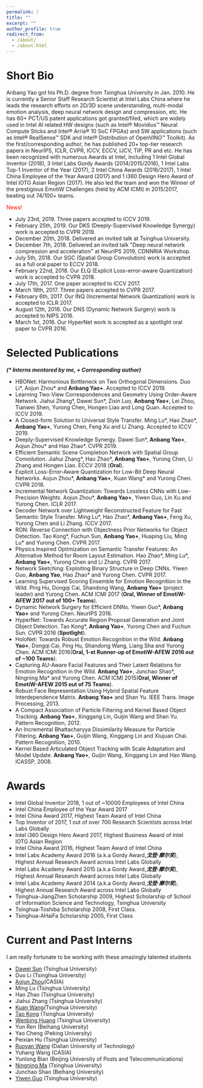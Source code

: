 ```yaml
---
permalink: /
title: ""
excerpt: ""
author_profile: true
redirect_from: 
  - /about/
  - /about.html
---
```


Short Bio
=====

Anbang Yao got his Ph.D. degree from Tsinghua University in Jan. 2010. He is currently a Senior Staff Research Scientist at Intel Labs China where he leads the research efforts on 2D/3D scene understanding, multi-modal emotion analysis, deep neural network design and compression, etc. He has 60+ PCT/US patent applications got granted/filed, which are widely used in Intel AI related HW designs (such as Intel® Movidius™ Neural Compute Sticks and Intel® Arria® 10  SoC FPGAs) and SW applications (such as Intel® RealSense™ SDK and Intel® Distribution of OpenVINO™ Toolkit). As the first/corresponding author, he has published 20+ top-tier research papers in NeurIPS, ICLR, CVPR, ICCV, ECCV, IJCV, TIP, PR and etc. He has been recognized with numerous Awards at Intel, including 1 Intel Global Inventor (2018), 3 Intel Labs Gordy Awards (2014/2015/2016), 1 Intel Labs Top-1 Inventor of the Year (2017), 2 Intel China Awards (2016/2017), 1 Intel China Employee of the Year Award (2017) and 1 i360 Design Hero Award of Intel IOTG Asian Region (2017). He also led the team and won the Winner of the prestigious EmotiW Challenges (held by ACM ICMI) in 2015/2017, beating out 74/100+ teams. 

<font color="red">News!</font>
+ July 23rd, 2019. Three papers accepted to ICCV 2019.
+ February 25th, 2019. Our DKS (Deeply-Supervised Knowledge Synergy) work is accepted to CVPR 2019.
+ December 20th, 2018. Delivered an invited talk at Tsinghua University.
+ December 7th, 2018. Delivered an invited talk "Deep neural network compression and acceleration" at NeurIPS 2019, CDNNRIA Workshop.
+ July 5th, 2018. Our SGC (Spatial Group Convolution) work is accepted as a full oral paper to ECCV 2018.
+ February 22nd, 2018. Our ELQ (Explicit Loss-error-aware Quantization) work is accepted to CVPR 2018.
+ July 17th, 2017. One paper accepted to ICCV 2017.
+ March 18th, 2017. Three papers accepted to CVPR 2017.
+ February 6th, 2017. Our INQ (Incremental Network Quantization) work is accepted to ICLR 2017.
+ August 12th, 2016. Our DNS (Dynamic Network Surgery) work is accepted to NIPS 2016.
+ March 1st, 2016. Our HyperNet work is accepted as a spotlight oral paper to CVPR 2016.

Selected Publications
=====

***(\* Interns mentored by me, \+ Corresponding author)***
+ HBONet: Harmonious Bottleneck on Two Orthogonal Dimensions. Duo Li\*, Aojun Zhou\* and **Anbang Yao+**. Accepted to ICCV 2019.
+ Learning Two-View Correspondences and Geometry Using Order-Aware Network. Jiahui Zhang\*, Dawei Sun\*, Zixin Luo, **Anbang Yao+**, Lei Zhou, Tianwei Shen, Yurong Chen, Hongen Liao and Long Quan. Accepted to ICCV 2019.
+ A Closed-form Solution to Universal Style Transfer. Ming Lu\*, Hao Zhao\*, **Anbang Yao+**, Yurong Chen, Feng Xu and Li Zhang. Accepted to ICCV 2019.
+ Deeply-Supervised Knowledge Synergy. Dawei Sun\*, **Anbang Yao+**, Aojun Zhou\* and Hao Zhao\*. CVPR 2019.	
+ Efficient Semantic Scene Completion Network with Spatial Group Convolution. Jiahui Zhang\*, Hao Zhao\*, **Anbang Yao+**, Yurong Chen, Li Zhang and Hongen Liao. ECCV 2018 (**Oral**).
+ Explicit Loss-Error-Aware Quantization for Low-Bit Deep Neural Networks.  Aojun Zhou\*, **Anbang Yao+**, Kuan Wang\* and Yurong Chen. CVPR 2018.
+ Incremental Network Quantization: Towards Lossless CNNs with Low-Precision Weights. Aojun Zhou\*, **Anbang Yao+**, Yiwen Guo, Lin Xu and Yurong Chen. ICLR 2017.
+ Decoder Network over Lightweight Reconstructed Feature for Fast Semantic Style Transfer. Ming Lu\*, Hao Zhao\*, **Anbang Yao+**, Feng Xu, Yurong Chen and Li Zhang. ICCV 2017.
+ RON: Reverse Connection with Objectness Prior Networks for Object Detection. Tao Kong\*, Fuchun Sun, **Anbang Yao+**, Huaping Liu, Ming Lu* and Yurong Chen. CVPR 2017.
+ Physics Inspired Optimization on Semantic Transfer Features: An Alternative Method for Room Layout Estimation. Hao Zhao\*, Ming Lu\*, **Anbang Yao+**, Yurong Chen and Li Zhang. CVPR 2017.
+ Network Sketching: Exploiting Binary Structure in Deep CNNs. Yiwen Guo, **Anbang Yao**, Hao Zhao\* and Yurong Chen. CVPR 2017.
+ Learning Supervised Scoring Ensemble for Emotion Recognition in the Wild. Ping Hu, Dongqi Cai, Shandong Wang, **Anbang Yao+** (project leader) and Yurong Chen. ACM ICMI 2017 (**Oral, Winner of EmotiW-AFEW 2017 out of 100+ Teams**).
+ Dynamic Network Surgery for Efficient DNNs. Yiwen Guo\*, **Anbang Yao+** and Yurong Chen. NeurIPS 2016.
+ HyperNet: Towards Accurate Region Proposal Generation and Joint Object Detection. Tao Kong\*, **Anbang Yao+**, Yurong Chen and Fuchun Sun. CVPR 2016 (**Spotlight**).
+ HoloNet: Towards Robust Emotion Recognition in the Wild. **Anbang Yao+**, Dongqi Cai, Ping Hu, Shandong Wang, Liang Sha and Yurong Chen. ACM ICMI 2016(**Oral, 1-st Runner-up of EmotiW-AFEW 2016 out of ~100 Teams**).
+ Capturing AU-Aware Facial Features and Their Latent Relations for Emotion Recognition in the Wild. **Anbang Yao+**, Junchao Shao\*, Ningning Ma\* and Yurong Chen. ACM ICMI 2015(**Oral, Winner of EmotiW-AFEW 2015 out of 75 Teams**).
+ Robust Face Representation Using Hybrid Spatial Feature Interdependence Matrix. **Anbang Yao+** and Shan Yu. IEEE Trans. Image Processing, 2013.
+ A Compact Association of Particle Filtering and Kernel Based Object Tracking. **Anbang Yao+**, Xinggang Lin, Guijin Wang and Shan Yu. Pattern Recognition, 2012.
+ An Incremental Bhattacharyya Dissimilarity Measure for Particle Filtering. **Anbang Yao+**, Guijin Wang, Xinggang Lin and Xiujuan Chai. Pattern Recognition, 2010.
+ Kernel Based Articulated Object Tracking with Scale Adaptation and Model Update. **Anbang Yao+**, Guijin Wang, Xinggang Lin and Hao Wang. ICASSP, 2008.

Awards
=====
+ Intel Global Inventor 2018, 1 out of ~10000 Employees of Intel China 
+ Intel China Employee of the Year Award 2017 	
+ Intel China Award 2017, Highest Team Award of Intel China 
+ Top Inventor of 2017, 1 out of over 700 Research Scientists across Intel Labs Globally 
+ Intel i360 Design Hero Award 2017, Highest Business Award of Intel IOTG Asian Region 
+ Intel China Award 2016, Highest Team Award of Intel China 
+ Intel Labs Academy Award 2016 (a.k.a Gordy Award,***戈登·摩尔奖***), Highest Annual Research Award across Intel Labs Globally
+ Intel Labs Academy Award 2015 (a.k.a Gordy Award,***戈登·摩尔奖***), Highest Annual Research Award across Intel Labs Globally
+ Intel Labs Academy Award 2014 (a.k.a Gordy Award,***戈登·摩尔奖***), Highest Annual Research Award across Intel Labs Globally
+ Tsinghua-JiangZhen Scholarship 2009, Highest Scholarship of School of Information Science and Technology, Tsinghua University 
+ Tsinghua-Toshiba Scholarship 2008, First Class.	
+ Tsinghua-AHaiFa Scholarship 2005, First Class

Current and Past Interns
=====

I am really fortunate to be working with these amazingly talented students

+ [Dawei Sun](https://daweisun.me) (Tsinghua University)
+ Duo Li (Tsinghua University)
+ [Aojun Zhou](https://scholar.google.com/citations?user=cC8lXi8AAAAJ&hl=zh-CN)(CASIA) 
+ Ming Lu (Tsinghua University)
+ Hao Zhao (Tsinghua University)
+ Jiahui Zhang (Tsinghua University)
+ [Kuan Wang](https://scholar.google.com/citations?user=sGtYJngAAAAJ&hl=en)(Tsinghua University)
+ [Tao Kong](https://scholar.google.com/citations?user=kSUXLPkAAAAJ&hl=en) (Tsinghua University) 
+ [Wenbing Huang](https://sites.google.com/site/wenbinghuangshomepage/) (Tsinghua University) 
+ Yun Ren (Beihang University) 
+ Yao Cheng (Peking University) 
+ Peixian Hu (Tsinghua University) 
+ [Ruoyan Wang](https://www.linkedin.com/in/ruoyan-wang) (Dalian University of Technology) 
+ Yuhang Wang (CASIA)
+ Yunlong Bian (Beijing University of Posts and Telecommunications) 
+ [Ningning Ma](https://scholar.google.com/citations?user=vOAzYlcAAAAJ&hl=en&oi=sra) (Tsinghua University) 
+ Junchao Shao (Beihang University) 
+ [Yiwen Guo](https://scholar.google.com/citations?user=oi_lEwYAAAAJ&hl=en) (Tsinghua University)
